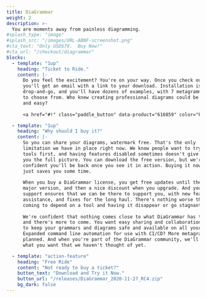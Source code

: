 ```yaml
---
title: DiaGrammar
weight: 2
description: >-
  You are moments away from painless diagramming.
#splash_type: "image"
#splash_src: "/images/URL-ABNF-screenshot.png"
#cta_text: "Only USD$79.  Buy Now!"
#cta_url: "/checkout/diagrammar"
blocks:
  - template: "1up"
    heading: "Ticket to Ride."
    content: |-
      Do you feel the excitement? You're on your way. Once you check out,
      you'll get an email with a link to your download. Installation is
      drop-and-go, and you'll have dozens of examples, with 7 metagrammars
      to choose from. Who knew creating professional diagrams could be fun
      and easy?
      
      <a href="#!" class="paddle_button" data-product="616859" color="F0B030">Checkout now</a>

  - template: "1up"
    heading: "Why should I buy it?"
    content: |-
      So you can share your diagrams, watermark free. That's the only 
      limitation we have in place right now. We know people want to try
      tools first, and having features disabled sometimes doesn't give
      you the full picture. You can download the free version, but we're
      confident you'll be back once you see it in action. Buying it now
      just saves you some time.
      
      When you buy a DiaGrammar license, you get free updates until the next 
      major version, and then a nice discount when you upgrade. And your 
      support ensures that we can be there to support you, with new features, 
      assistance, and fixes for the long haul. There's nothing worse than 
      coming to depend on a tool and having it disappear or go stagnant.
      
      We're confident that nothing comes close to what DiaGrammar has to offer,
      and there's more to come. You want easy sharing and collaboration? A way
      to keep your grammars and diagrams safe and available on all your systems?
      Expanded command line automation for use with CI/CD? More metagrammars? All
      planned. And when you're part of the DiaGrammar community, we'll listen to
      what you want that we haven't thought of yet.

  - template: "action-feature"
    heading: "Free Ride"
    content: "Not ready to buy a ticket?"
    button_text: "Download and Try it Now."
    button_url: "/releases/DiaGrammar_2020-11-27_RC4.zip"
    bg_dark: false
---
```

